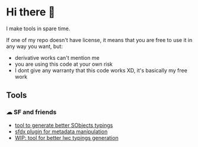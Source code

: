 # Hi there 👋

I make tools in spare time.

If one of my repo doesn't have license, it means that you are free to use it in any way you want, but:
- derivative works can't mention me
- you are using this code at your own risk 
- I dont give any warranty that this code works XD, it's basically my free work

## Tools

### 	☁ SF and friends

- [tool to generate better SObjects typings](https://github.com/Ziemniakoss/apex-sobjects-typings-generator)
- [sfdx plugin for metadata manipulation](https://github.com/Ziemniakoss/sfdx-metadata-utils)
- [WIP: tool for better lwc typings generation](https://github.com/Ziemniakoss/lwc-typings-generator)

